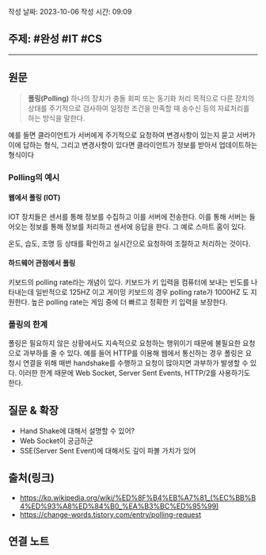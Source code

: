 

작성 날짜: 2023-10-06
작성 시간: 09:09

## 주제: #완성  #IT #CS


----
## 원문

> **폴링(Polling)**
>  하나의 장치가 충돌 회피 또는 동기화 처리 목적으로 다른 장치의 상태를 주기적으로 검사하여 일정한 조건을 만족할 때 송수신 등의 자료처리를 하는 방식을 말한다. 

예를 들면 클라이언트가 서버에게 주기적으로 요청하여 변경사항이 있는지 묻고 서버가 이에 답하는 형식, 그리고 변경사항이 있다면 클라이언트가 정보를 받아서 업데이트하는 형식이다

### Polling의 예시

#### 웹에서 폴링 (IOT)
IOT 장치들은 센서를 통해 정보를 수집하고 이를 서버에 전송한다. 이를 통해 서버는 들어오는 정보를 통해 정보를 처리하고 센서에 응답을 한다. 그 예로 스마트 홈이 있다.

온도, 습도, 조명 등 상태를 확인하고 실시간으로 요청하여 조절하고 처리하는 것이다.

#### 하드웨어 관점에서 폴링
키보드의 polling rate라는 개념이 있다. 키보드가 키 입력을 컴퓨터에 보내는 빈도를 나타내는데  일반적으로 125HZ 이고 게이밍 키보드의 경우 polling rate가 1000HZ 도 지원한다. 높은 polling rate는 게임 중에 더 빠르고 정확한 키 입력을 보장한다.

### 폴링의 한계

폴링은 필요하지 않은 상황에서도 지속적으로 요청하는 행위이기 때문에 불필요한 요청으로 과부하를 줄 수 있다. 예를 들어 HTTP를 이용해 웹에서 통신하는 경우 폴링은 요청시 연결을 위해 매번 handshake를 수행하고  요청이 많아지면 과부하가 발생할 수 있다. 이러한 한계 때문에 Web Socket, Server Sent Events, HTTP/2를 사용하기도 한다.


## 질문 & 확장

- Hand Shake에 대해서 설명할 수 있어?
- Web Socket이 궁금하군
- SSE(Server Sent Event)에 대해서도 깊이 파볼 가치가 있어
## 출처(링크)
- https://ko.wikipedia.org/wiki/%ED%8F%B4%EB%A7%81_(%EC%BB%B4%ED%93%A8%ED%84%B0_%EA%B3%BC%ED%95%99)
- https://change-words.tistory.com/entry/polling-request
## 연결 노트










